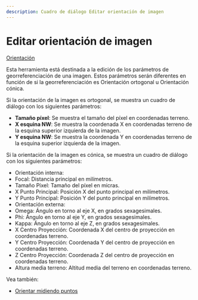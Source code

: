 ```yaml
---
description: Cuadro de diálogo Editar orientación de imagen
---
```


# Editar orientación de imagen

[Orientación](../fichas-de-herramientas/untitled-250/untitled-292.md)

Esta herramienta está destinada a la edición de los parámetros de georreferenciación de una imagen. Estos parámetros serán diferentes en función de si la georreferenciación es Orientación ortogonal u Orientación cónica.

Si la orientación de la imagen es ortogonal, se muestra un cuadro de diálogo con los siguientes parámetros:

* **Tamaño píxel**: Se muestra el tamaño del píxel en coordenadas terreno.
* **X esquina NW**: Se muestra la coordenada X en coordenadas terreno de la esquina superior izquierda de la imagen.
* **Y esquina NW**: Se muestra la coordenada Y en coordenadas terreno de la esquina superior izquierda de la imagen.

Si la orientación de la imagen es cónica, se muestra un cuadro de diálogo con los siguientes parámetros:

* Orientación interna:
* Focal: Distancia principal en milímetros.
* Tamaño Píxel: Tamaño del píxel en micras.
* X Punto Principal: Posición X del punto principal en milímetros.
* Y Punto Principal: Posición Y del punto principal en milímetros.
* Orientación externa:
* Omega: Ángulo en torno al eje X, en grados sexagesimales.
* Phi: Ángulo en torno al eje Y, en grados sexagesimales.
* Kappa: Ángulo en torno al eje Z, en grados sexagesimales.
* X Centro Proyección: Coordenada X del centro de proyección en coordenadas terreno.
* Y Centro Proyección: Coordenada Y del centro de proyección en coordenadas terreno.
* Z Centro Proyección: Coordenada Z del centro de proyección en coordenadas terreno.
* Altura media terreno: Altitud media del terreno en coordenadas terreno.

Vea también:

* [Orientar midiendo puntos](untitled-165.md)

